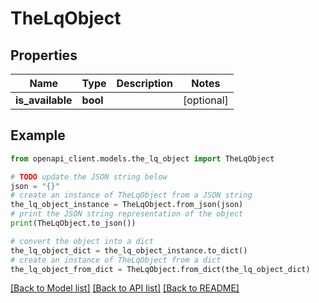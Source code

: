 # TheLqObject


## Properties

Name | Type | Description | Notes
------------ | ------------- | ------------- | -------------
**is_available** | **bool** |  | [optional] 

## Example

```python
from openapi_client.models.the_lq_object import TheLqObject

# TODO update the JSON string below
json = "{}"
# create an instance of TheLqObject from a JSON string
the_lq_object_instance = TheLqObject.from_json(json)
# print the JSON string representation of the object
print(TheLqObject.to_json())

# convert the object into a dict
the_lq_object_dict = the_lq_object_instance.to_dict()
# create an instance of TheLqObject from a dict
the_lq_object_from_dict = TheLqObject.from_dict(the_lq_object_dict)
```
[[Back to Model list]](../README.md#documentation-for-models) [[Back to API list]](../README.md#documentation-for-api-endpoints) [[Back to README]](../README.md)


